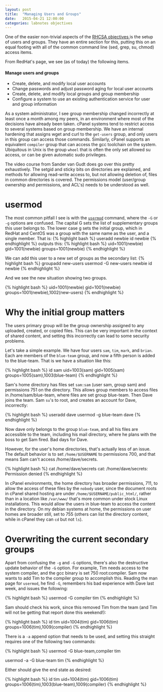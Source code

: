 ```yaml
---
layout: post
title:  "Managing Users and Groups"
date:   2015-04-21 12:00:00
categories: labnotes objectives
---
```


One of the easier non-trivial aspects of the [ RHCSA objectives ](https://www.redhat.com/en/services/training/ex200-red-hat-certified-system-administrator-rhcsa-exam)
is the setup of users and groups. They have an entire section for this, putting this
on an equal footing with all of the common command line (sed, grep, su, chmod) access
items.

From RedHat's page, we see (as of today) the following items.

#### Manage users and groups
+ Create, delete, and modify local user accounts
+ Change passwords and adjust password aging for local user accounts
+ Create, delete, and modify local groups and group membership
+ Configure a system to use an existing authentication service for user and group information



As a system administrator, I see group membership changed
incorrectly at least once a month among my peers, in an environment where
most of the decisions have already been taken. cPanel systems tend to restrict
access to several systems based on group membership. We have an internal hardening
that assigns wget and curl to the `get-users` group, and only users in this group
can access those commands. Similarly, cPanel supports an equivalent `compiler` group
that can access the gcc toolchain on the system. Ubiquitous in Unix is the group `wheel`
that is often the only set allowed su access, or can be given automatic sudo privileges.

The video course from Sander van Gudt does go over this pretty exhaustively. The setgid
and sticky bits on directories are explained, and methods for allowing read-write access
to, but not allowing deletion of, files in common directories is covered. The permissions
model (user/group ownership and permissions, and ACL's) needs to be understood as well.

# usermod

The most common pitfall I see is with the [`usermod`](http://linuxcommand.org/man_pages/usermod8.html) command, where the `-G` or `-g`
options are confused.
The capital G sets the list of supplementary groups this user belongs to.
The lower case g sets the initial group, which in RedHat and CentOS was a group with
the same name as the user, and a single member. That is:
{% highlight bash %}
useradd newbie
id newbie
{% endhighlight %}
outputs this:
{% highlight bash %}
uid=1001(newbie) gid=1001(newbie) groups=1001(newbie)
{% endhighlight %}

We can add this user to a new set of groups as the secondary list:
{% highlight bash %}
groupadd new-users
usermod -G new-users newbie
id newbie
{% endhighlight %}

And we see the new situation showing two groups.

{% highlight bash %}
uid=1001(newbie) gid=1001(newbie) groups=1001(newbie),1002(new-users)
{% endhighlight %}

# Why the initial group matters

The users primary group will be the group ownership assigned to any uploaded, created,
or copied files. This can be very important in the context of shared content, and setting
this incorrectly can lead to some security problems.

Let's take a simple example. We have four users `sam`, `tim`, `mark`, and `brian`.
Each are members of the `blue-team` group, and now a fifth person is added to
the blue-team. That is we have a situation like this:

{% highlight bash %}
id sam
uid=1003(sam) gid=1005(sam) groups=1005(sam),1003(blue-team)
{% endhighlight %}

Sam's home directory has files set `sam:sam` (user sam, group sam)
and permissions 751 on the directory.
This allows group members to access files in /home/sam/blue-team, where files are set
group blue-team. Then Dave joins the team. Sam `su`'s to root, and creates an account
for Dave, incorrectly:

{% highlight bash %}
useradd dave
usermod -g blue-team dave
{% endhighlight %}

Now dave only belongs to the group `blue-team`, and all his files are accessible
to the team, including his mail directory, where he plans with the boss to get Sam
fired. Bad days for Dave.

However, for the user's home directories, that's actually less of an issue. The default
behavior is to set `/home/$USERNAME` to permissions 700, and that means Sam can't access
/home/dave/secrets.

{% highlight bash %}
cat /home/dave/secrets
cat: /home/dave/secrets: Permission denied
{% endhighlight %}

In cPanel environments, the home directory has broader permissions, 711, to allow
the access of these files by the `nobody` user, since the document roots in cPanel shared
hosting are under `/home/$USERNAME/public_html/`,
rather than in a location like `/var/www/`
that's more common under stock Linux installations.
This would allow the users in blue-team to access the content in the directory.
On my debian systems at home, the permissions on user homes are broader still, set to
755 (others can list the directory content, while in cPanel they can `cd` but not `ls`).

# Overwriting the current secondary groups

Apart from confusing the `-g` and `-G` options, there's also the destructive update
behavior of the `-G` option. For example, Tim needs access to the system compiler,
and the gcc binary is set 750 root:compiler. Sam now wants to add Tim to the compiler
group to accomplish this. Reading the man page for `usermod`, he find `-G`, remembers
his bad experience with Dave last week, and issues the following:

{% highlight bash %}
usermod -G compiler tim
{% endhighlight %}

Sam should check his work, since this removed Tim from the team (and Tim will not be
getting that report done this weekend!):

{% highlight bash %}
id tim
uid=1004(tim) gid=1006(tim) groups=1006(tim),1009(compiler)
{% endhighlight %}

There is a `-a` append option that needs to be used, and setting this straight requires
one of the following two commands:


{% highlight bash %}
usermod -G blue-team,compiler tim

usermod -a -G blue-team tim
{% endhighlight %}

Either should give the end state as desired:


{% highlight bash %}
id tim
uid=1004(tim) gid=1006(tim) groups=1006(tim),1003(blue-team),1009(compiler)
{% endhighlight %}

